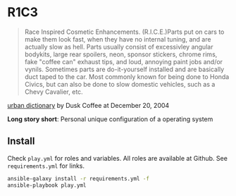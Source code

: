 # R1C3

> Race Inspired Cosmetic Enhancements. (R.I.C.E.)Parts put on cars to make them look fast, when they have no internal tuning, and are actually slow as hell. Parts usually consist of excessivley angular bodykits, large rear spoilers, neon, sponsor stickers, chrome rims, fake "coffee can" exhaust tips, and loud, annoying paint jobs and/or vynils. Sometimes parts are do-it-yourself installed and are basically duct taped to the car. Most commonly known for being done to Honda Civics, but can also be done to slow domestic vehicles, such as a Chevy Cavalier, etc.

[urban dictionary](https://www.urbandictionary.com/define.php?term=rice) by Dusk Coffee at December 20, 2004

**Long story short**: Personal unique configuration of a operating system

## Install

Check `play.yml` for roles and variables. All roles are available at Github. See `requirements.yml` for links.

```sh
ansible-galaxy install -r requirements.yml -f
ansible-playbook play.yml
```
